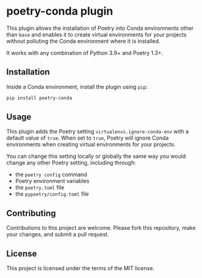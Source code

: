 # poetry-conda plugin

This plugin allows the installation of Poetry into Conda environments other than `base` and enables it to create
virtual environments for your projects without polluting the Conda environment where it is installed.

It works with any combination of Python 3.9+ and Poetry 1.3+.

## Installation

Inside a Conda environment, install the plugin using `pip`:

```bash
pip install poetry-conda
```

## Usage

This plugin adds the Poetry setting `virtualenvs.ignore-conda-env` with a default value of `true`. When set to `true`,
Poetry will ignore Conda environments when creating virtual environments for your projects.

You can change this setting locally or globally the same way you would change any other Poetry setting, including through:

- the `poetry config` command
- Poetry environment variables
- the `poetry.toml` file
- the `pypoetry/config.toml` file

## Contributing

Contributions to this project are welcome. Please fork this repository, make your changes, and submit a pull request.

## License

This project is licensed under the terms of the MIT license.
